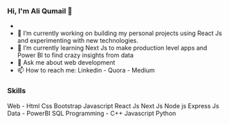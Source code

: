 ### Hi, I'm Ali Qumail 👋

- 
- 🔭 I’m currently working on building my personal projects using React Js and experimenting with new technologies. 
- 🌱 I’m currently learning Next Js to make production level apps and Power BI to find crazy insights from data  
- 💬 Ask me about web development 
- 📫 How to reach me: Linkedin - Quora - Medium


### Skills 
 Web - Html Css Bootstrap Javascript React Js Next Js Node js Express Js 
 Data - PowerBI SQL 
 Programming - C++ Javascript Python 
